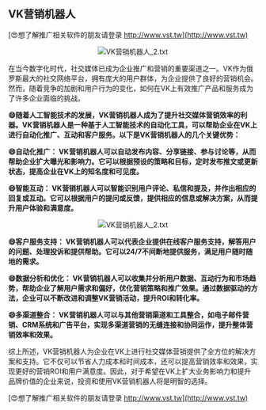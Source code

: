 ## **VK营销机器人**

[😍想了解推广相关软件的朋友请登录 http://www.vst.tw](http://www.vst.tw)

 <center><img src="https://vst.tw/MP4/tuiguang/png/4.png" alt="VK营销机器人_2.txt"></center>

在当今数字化时代，社交媒体已成为企业推广和营销的重要渠道之一。VK作为俄罗斯最大的社交网络平台，拥有庞大的用户群体，为企业提供了良好的营销机会。然而，随着竞争的加剧和用户行为的变化，如何在VK上有效推广产品和服务成为了许多企业面临的挑战。

**😄随着人工智能技术的发展，VK营销机器人成为了提升社交媒体营销效率的利器。VK营销机器人是一种基于人工智能技术的自动化工具，可以帮助企业在VK上进行自动化推广、互动和客户服务。以下是VK营销机器人的几个关键优势：**

**😄自动化推广： VK营销机器人可以自动发布内容、分享链接、参与讨论等，从而帮助企业扩大曝光和影响力。它可以根据预设的策略和目标，定时发布推文或更新状态，提高企业在VK上的知名度和可见度。**

**😄智能互动： VK营销机器人可以智能识别用户评论、私信和提及，并作出相应的回复或互动。它可以根据用户的提问或反馈，提供相应的信息或解决方案，从而提升用户体验和满意度。**

 <center><img src="https://vst.tw/MP4/tuiguang/png/6.png" alt="VK营销机器人_2.txt"></center>

**😄客户服务支持： VK营销机器人可以代表企业提供在线客户服务支持，解答用户的问题、处理投诉和提供帮助。它可以24/7不间断地提供服务，满足用户随时随地的需求。**

**😄数据分析和优化： VK营销机器人可以收集并分析用户数据、互动行为和市场趋势，帮助企业了解用户需求和偏好，优化营销策略和推广效果。通过数据驱动的方法，企业可以不断改进和调整VK营销活动，提升ROI和转化率。**

**😄多渠道整合： VK营销机器人可以与其他营销渠道和工具整合，如电子邮件营销、CRM系统和广告平台，实现多渠道营销的无缝连接和协同运作，提升整体营销效率和效果。**

综上所述，VK营销机器人为企业在VK上进行社交媒体营销提供了全方位的解决方案和支持。它不仅可以节省人力成本和时间成本，还可以提高营销效率和效果，实现更好的营销ROI和用户满意度。因此，对于希望在VK上扩大业务影响力和提升品牌价值的企业来说，投资和使用VK营销机器人将是明智的选择。

[😍想了解推广相关软件的朋友请登录 http://www.vst.tw](http://www.vst.tw)



